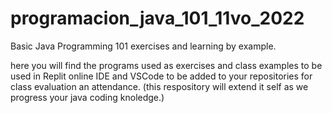 # programacion_java_101_11vo_2022
Basic Java Programming 101 exercises and learning by example.

here you will find the programs used as exercises and class examples to be used in Replit online IDE and VSCode to be added to your repositories for class evaluation an attendance. 
(this respository will extend it self as we progress your java coding knoledge.)
